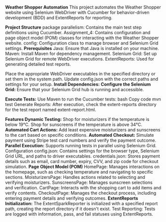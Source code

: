 **Weather Shopper Automation**
This project automates the Weather Shopper website using Selenium WebDriver with Cucumber for behavior-driven development (BDD) and ExtentReports for reporting.

**Project Structure**
package parallelism: Contains the main test step definitions using Cucumber.
Assignment_4: Contains configuration and page object model (POM) classes for interacting with the Weather Shopper website.
config: Configuration class to manage browser and Selenium Grid settings.
**Prerequisites**
Java: Ensure that Java is installed on your machine.
Maven: Install Maven for dependency management.
Selenium Grid: Set up Selenium Grid for remote WebDriver executions.
ExtentReports: Used for generating detailed test reports.

Place the appropriate WebDriver executables in the specified directory or set them in the system path.
Update config.json with the correct paths and settings for your setup.
**Install Dependencies:**
**Configure the Selenium Grid:**
Ensure that your Selenium Grid hub is running and accessible.

**Execute Tests:**
Use Maven to run the Cucumber tests:
bash
Copy code
mvn test
Generate Reports:
After execution, check the extent-reports directory for the test report named extent-report.html.

**Features
Dynamic Testing:**
Shop for moisturizers if the temperature is below 19°C.
Shop for sunscreens if the temperature is above 34°C.
**Automated Cart Actions:**
Add least expensive moisturizers and sunscreens to the cart based on specific conditions.
**Automated Checkout:**
Simulate payment using Stripe test card numbers and verify the payment outcome.
**Parallel Execution:**
Supports running tests in parallel using Selenium Grid.
Configuration
config.json: Contains settings for the browser type, Selenium Grid URL, and paths to driver executables.
credentials.json: Stores payment details such as email, card number, expiry, CVV, and zip code for checkout simulation.
**Page Object Model (POM)**
HomePage: Manages interactions on the homepage, such as checking temperature and navigating to specific sections.
MoisturizersPage: Handles actions related to selecting and verifying moisturizers.
SunscreensPage: Manages sunscreen selections and verification.
CartPage: Interacts with the shopping cart to add items and verify contents.
CheckoutPage: Manages the checkout process, including entering payment details and verifying outcomes.
**ExtentReports**
**Initialization:**
The ExtentSparkReporter is initialized with a specified report path, creating the report directory if it doesn't exist.
Test Reporting:
Tests are logged with information, pass, and fail statuses using ExtentReports.
